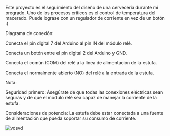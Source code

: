 Este proyecto es el seguimiento del diseño de una cervecería durante mi pregrado. Uno de los procesos críticos es el control de temperatura del macerado. Puede lograse con un regulador de corriente en vez de un botón :)

Diagrama de conexión:

Conecta el pin digital 7 del Arduino al pin IN del módulo relé.

Conecta un botón entre el pin digital 2 del Arduino y GND.

Conecta el común (COM) del relé a la línea de alimentación de la estufa.

Conecta el normalmente abierto (NO) del relé a la entrada de la estufa.

Nota:

Seguridad primero: Asegúrate de que todas las conexiones eléctricas sean seguras y de que el módulo relé sea capaz de manejar la corriente de la estufa.

Consideraciones de potencia: La estufa debe estar conectada a una fuente de alimentación que pueda soportar su consumo de corriente.

![vdsvd](https://github.com/user-attachments/assets/5998a285-1a73-4adf-b156-e40d3c8c2f87)
